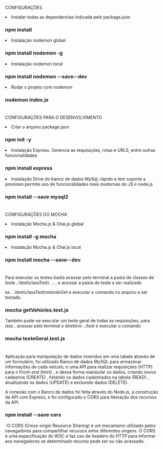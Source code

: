 
CONFIGURAÇÔES

<li> Instalar todas as dependencias indicada pelo package.json

### npm install 

<li> Instalação nodemon global

### npm install nodemon -g

<li> Instalação nodemon local

### npm install nodemon --save--dev

<li>Rodar o projeto com nodemon

### nodemon index.js
#
CONFIGURAÇÕES PARA O DESENVOLVIMENTO

 <li>Criar o arquivo package.json

### npm init -y 

<li> Instalação Express. Gerencia as requisições, rotas e URLS, entre outras funcionalidades

### npm install express

<li> Instalação Drive do banco de dados MySql, rápido e tem suporte a promises permite uso de funcionalidades mais modernas do JS e node.js

### npm install --save mysql2
# 
CONFIGURAÇÔES DO MOCHA

<li> Instalação Mocha.js & Chai.js global

### npm install -g mocha 

<li> Instalação Mocha.js & Chai.js local

### npm install mocha --save--dev
#
 Para executar os testes basta acessar pelo terminal a pasta de classes de teste ..\test\classTest\ ...  , e acessar a pasta do teste a ser realizado 

ex. ..\test\classTest\metodoGet e executar o comando no arquivo a ser testado.
### mocha getVehicles.test.js

Também pode-se executar um teste geral de todas as requisições, para isso , acessar pelo terminal o diretório ../test e executar o comando 

### mocha testeGeral.test.js

#
 Aplicação para manipulação de dados inseridos em uma tabela através de um formulário, foi utilizado Banco de dados MySQL para armazenar informações de cada veiculo, e uma API para realizar requisições (HTTP) para o Front-end (html) , e dessa forma manipular os dados, criando novos cadastros (CREATE) , listando os dados cadastrados na tabela (READ) , atualizando os dados (UPDATE) e excluindo dados (DELETE).

 A conexão com o Banco de dados foi feita através do Node.js, a construção da API com Express, e foi configurado o CORS para liberação dos recursos da API.

 ### npm install --save cors

-O CORS (Cross-origin Resource Sharing) é um mecanismo utilizado pelos navegadores para compartilhar recursos entre diferentes origens. O CORS é uma especificação do W3C e faz uso de headers do HTTP para informar aos navegadores se determinado recurso pode ser ou não acessado.

